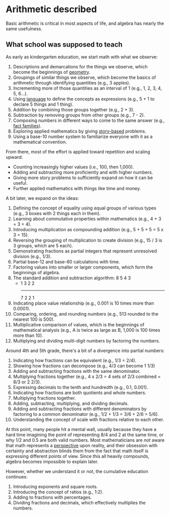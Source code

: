 
# Arithmetic described

Basic arithmetic is critical in most aspects of life, and algebra has nearly the same usefulness.

## What school was supposed to teach

As early as kindergarten education, we start math with what we observe:

1. Descriptions and demarcations for the things we observe, which become the beginnings of [geometry](math-geotrig.md).
2. Groupings of similar things we observe, which become the basics of arithmetic through identifying quantities (e.g., 3 apples).
3. Incrementing more of those quantities as an interval of 1 (e.g., 1, 2, 3, 4, 5, 6...).
4. Using [language](language.md) to define the concepts as expressions (e.g., 5 + 1 to declare 5 things and 1 thing).
5. Addition by combining those groups together (e.g., 2 + 3).
6. Subtraction by removing groups from other groups (e.g., 7 - 2).
7. Composing numbers in different ways to come to the same answer (e.g., [fact families](https://www.splashlearn.com/math-vocabulary/number-sense/fact-family)).
8. Exploring applied mathematics by giving [story-based](stories-why.md) problems.
9. Using a base-10 number system to familiarize everyone with it as a mathematical convention.

From there, most of the effort is applied toward repetition and scaling upward:

- Counting increasingly higher values (i.e., 100, then 1,000).
- Adding and subtracting more proficiently and with higher numbers.
- Giving more story problems to sufficiently expand on how it can be useful.
- Further applied mathematics with things like time and money.

A bit later, we expand on the ideas:

1. Defining the concept of equality using equal groups of various types (e.g., 3 boxes with 2 things each in them).
2. Learning about commutative properties within mathematics (e.g., 4 + 3 = 3 + 4).
3. Introducing multiplication as compounding addition (e.g., 5 + 5 + 5 = 5 x 3 = 15).
4. Reversing the grouping of multiplication to create division (e.g., 15 / 3 is 3 groups, which are 5 each).
5. Demonstrating fractions as partial integers that represent unresolved division (e.g., 1/3).
6. Partial base-12 and base-60 calculations with time.
7. Factoring values into smaller or larger components, which form the beginnings of algebra.
8. The standard addition and subtraction algorithm:
       8 5 4 3
     - 1 3 2 2
       _______
       7 2 2 1
9. Indicating place value relationship (e.g., 0.001 is 10 times more than 0.0001).
10. Comparing, ordering, and rounding numbers (e.g., 513 rounded to the nearest 100 is 500).
11. Multiplicative comparison of values, which is the beginnings of mathematical analysis (e.g., A is twice as large as B, 1,000 is 100 times more than 10).
12. Multiplying and dividing multi-digit numbers by factoring the numbers.

Around 4th and 5th grade, there's a bit of a divergence into partial numbers:

1. Indicating how fractions can be equivalent (e.g., 1/3 = 2/4).
2. Showing how fractions can decompose (e.g., 4/3 can become 1 1/3)
3. Adding and subtracting fractions with the same denominator.
4. Multiplying fractions together (e.g., 4 x 2/3 = 4 sets of 2/3 combined = 8/3 or 2 2/3).
5. Expressing decimals to the tenth and hundredth (e.g., 0.1, 0.001).
6. Indicating how fractions are both quotients and whole numbers.
7. Multiplying fractions together.
8. Adding, subtracting, multiplying, and dividing decimals.
9. Adding and subtracting fractions with different denominators by factoring to a common denominator (e.g., 1/2 + 1/3 = 3/6 + 2/6 = 5/6).
10. Understanding the concept of scale with fractions relative to each other.

At this point, many people hit a mental wall, usually because they have a hard time imagining the point of representing 8/4 and 2 at the same time, or why 1/2 and 0.5 are both valid numbers. Most mathematicians are *not* aware that math represents a [perspective](people-image-why.md) upon reality, and their obsession with certainty and abstraction blinds them from the fact that math itself is expressing different points of view. Since this all heavily compounds, algebra becomes impossible to explain later.

However, whether we understand it or not, the cumulative education continues:

1. Introducing exponents and square roots.
2. Introducing the concept of ratios (e.g., 1:2).
3. Adding to fractions with percentages.
4. Dividing fractions and decimals, which effectively multiplies the numbers.
